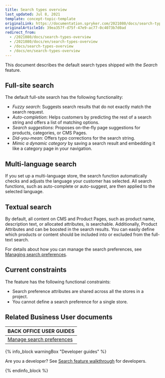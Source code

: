 ```yaml
---
title: Search types overview
last_updated: Jul 8, 2021
template: concept-topic-template
originalLink: https://documentation.spryker.com/2021080/docs/search-types-overview
originalArticleId: 39ea357f-d75f-47e9-ac77-0c4073b7d0ad
redirect_from:
  - /2021080/docs/search-types-overview
  - /2021080/docs/en/search-types-overview
  - /docs/search-types-overview
  - /docs/en/search-types-overview
---
```


This document describes the default search types shipped with the *Search* feature.


## Full-site search
The default full-site search has the following functionality:

* *Fuzzy search*: Suggests search results that do not exactly match the search request.
* *Auto-completion*: Helps customers by predicting the rest of a search string and offers a list of matching options.
* *Search suggestions*: Proposes on-the-fly page suggestions for products, categories, or CMS Pages.
* *Did-you-mean*: Offers typo corrections for the search string.
* *Mimic a dynamic category* by saving a search result and embedding it like a category page in your navigation.

## Multi-language search
If you set up a multi-language store, the search function automatically checks and adjusts the language your customer has selected. All search functions, such as auto-complete or auto-suggest, are then applied to the selected language.

## Textual search
By default, all content on CMS and Product Pages, such as product name, description text, or allocated attributes, is searchable. Additionally, Product Attributes and can be boosted in the search results. You can easily define which products or content should be included into or excluded from the full-text search.

For details about how you can manage the search preferences, see [Managing search preferences](/docs/scos/user/back-office-user-guides/{{page.version}}/merchandising/search-and-filters/managing-search-preferences.html).

## Current constraints

The feature has the following functional constraints:

* Search preference attributes are shared across all the stores in a project.
* You cannot define a search preference for a single store.

## Related Business User documents

|BACK OFFICE USER GUIDES|
|---|
| [Manage search preferences](/docs/scos/user/back-office-user-guides/{{page.version}}/merchandising/search-and-filters/managing-search-preferences.html)  |

{% info_block warningBox "Developer guides" %}

Are you a developer? See [Search feature walkthrough](/docs/scos/dev/feature-walkthroughs/{{page.version}}/search-feature-walkthrough.html) for developers.

{% endinfo_block %}
